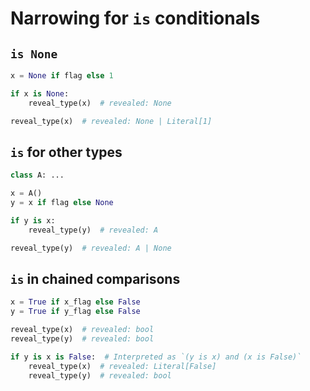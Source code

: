 # Narrowing for `is` conditionals

## `is None`

```py
x = None if flag else 1

if x is None:
    reveal_type(x)  # revealed: None

reveal_type(x)  # revealed: None | Literal[1]
```

## `is` for other types

```py
class A: ...

x = A()
y = x if flag else None

if y is x:
    reveal_type(y)  # revealed: A

reveal_type(y)  # revealed: A | None
```

## `is` in chained comparisons

```py
x = True if x_flag else False
y = True if y_flag else False

reveal_type(x)  # revealed: bool
reveal_type(y)  # revealed: bool

if y is x is False:  # Interpreted as `(y is x) and (x is False)`
    reveal_type(x)  # revealed: Literal[False]
    reveal_type(y)  # revealed: bool
```
